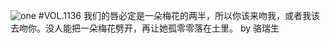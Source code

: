![one](http://image.wufazhuce.com/FrhiUOr3cM2Q13Q8C47uYtERYfFv)
#VOL.1136
我们的唇必定是一朵梅花的两半，所以你该来吻我，或者我该去吻你。没人能把一朵梅花劈开，再让她孤零零落在土里。 by 骆瑞生